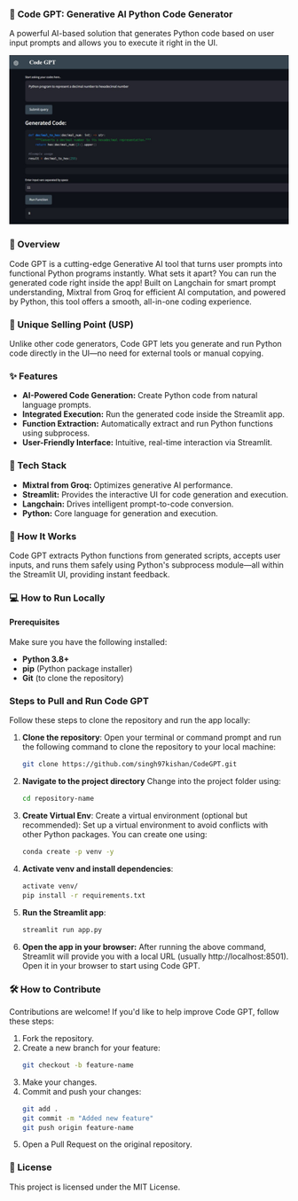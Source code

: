 ### 🚀 **Code GPT**: Generative AI Python Code Generator

A powerful AI-based solution that generates Python code based on user input prompts and allows you to execute it right in the UI.

![alt text](imgs/image.jpg)

### 🚀 Overview
Code GPT is a cutting-edge Generative AI tool that turns user prompts into functional Python programs instantly. What sets it apart? You can run the generated code right inside the app! Built on Langchain for smart prompt understanding, Mixtral from Groq for efficient AI computation, and powered by Python, this tool offers a smooth, all-in-one coding experience.


### 🌟 Unique Selling Point (USP)

Unlike other code generators, Code GPT lets you generate and run Python code directly in the UI—no need for external tools or manual copying.


### ✨ Features

* **AI-Powered Code Generation:** Create Python code from natural language prompts.
* **Integrated Execution:** Run the generated code inside the Streamlit app.
* **Function Extraction:** Automatically extract and run Python functions using subprocess.
* **User-Friendly Interface:** Intuitive, real-time interaction via Streamlit.


### 📂 Tech Stack

* **Mixtral from Groq:** Optimizes generative AI performance.
* **Streamlit:** Provides the interactive UI for code generation and execution.
* **Langchain:** Drives intelligent prompt-to-code conversion.
* **Python:** Core language for generation and execution.


### 🤖 How It Works

Code GPT extracts Python functions from generated scripts, accepts user inputs, and runs them safely using Python's subprocess module—all within the Streamlit UI, providing instant feedback.

### 💻 How to Run Locally

#### Prerequisites
Make sure you have the following installed:
- **Python 3.8+**
- **pip** (Python package installer)
- **Git** (to clone the repository)

### Steps to Pull and Run Code GPT
Follow these steps to clone the repository and run the app locally:

1. **Clone the repository**:
   Open your terminal or command prompt and run the following command to clone the repository to your local machine:
   
   ```bash
   git clone https://github.com/singh97kishan/CodeGPT.git

2. **Navigate to the project directory**
    Change into the project folder using:
    ```bash
    cd repository-name

3. **Create Virtual Env**:
    Create a virtual environment (optional but recommended): Set up a virtual environment to avoid conflicts with other Python packages. You can create one using:
    ```bash
    conda create -p venv -y

4. **Activate venv and install dependencies**:
    ```bash
    activate venv/
    pip install -r requirements.txt

5. **Run the Streamlit app**:
    ```bash
    streamlit run app.py

6. **Open the app in your browser:**
    After running the above command, Streamlit will provide you with a local URL (usually http://localhost:8501). Open it in your browser to start using Code GPT.

### 🛠️ How to Contribute
Contributions are welcome! If you'd like to help improve Code GPT, follow these steps:

1. Fork the repository.
2. Create a new branch for your feature:
    ```bash
    git checkout -b feature-name

3. Make your changes.
4. Commit and push your changes:
    ```bash
    git add .
    git commit -m "Added new feature"
    git push origin feature-name
5. Open a Pull Request on the original repository.

### 📝 License
This project is licensed under the MIT License.